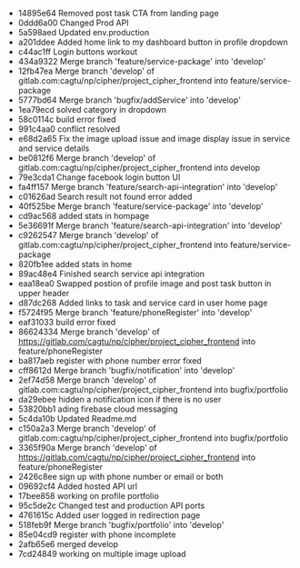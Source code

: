 -   14895e64 Removed post task CTA from landing page
-   0ddd6a00 Changed Prod API
-   5a598aed Updated env.production
-   a201ddee Added home link to my dashboard button in profile dropdown
-   c44ac1ff Login buttons workout
-   434a9322 Merge branch 'feature/service-package' into 'develop'
-   12fb47ea Merge branch 'develop' of gitlab.com:cagtu/np/cipher/project_cipher_frontend into feature/service-package
-   5777bd64 Merge branch 'bugfix/addService' into 'develop'
-   1ea79ecd solved category in dropdown
-   58c0114c build error fixed
-   991c4aa0 conflict resolved
-   e68d2a65 Fix the image upload issue and image display issue in service and service details
-   be0812f6 Merge branch 'develop' of gitlab.com:cagtu/np/cipher/project_cipher_frontend into develop
-   79e3cda1 Change facebook login button UI
-   fa4ff157 Merge branch 'feature/search-api-integration' into 'develop'
-   c01626ad Search result not found error added
-   40f525be Merge branch 'feature/service-package' into 'develop'
-   cd9ac568 added stats in hompage
-   5e36691f Merge branch 'feature/search-api-integration' into 'develop'
-   c9262547 Merge branch 'develop' of gitlab.com:cagtu/np/cipher/project_cipher_frontend into feature/service-package
-   820fb1ee added stats in home
-   89ac48e4 Finished search service api integration
-   eaa18ea0 Swapped postion of profile image and post task button in upper header
-   d87dc268 Added links to task and service card in user home page
-   f5724f95 Merge branch 'feature/phoneRegister' into 'develop'
-   eaf31033 build error fixed
-   86624334 Merge branch 'develop' of https://gitlab.com/cagtu/np/cipher/project_cipher_frontend into feature/phoneRegister
-   ba817aeb register with phone number error fixed
-   cff8612d Merge branch 'bugfix/notification' into 'develop'
-   2ef74d58 Merge branch 'develop' of gitlab.com:cagtu/np/cipher/project_cipher_frontend into bugfix/portfolio
-   da29ebee hidden a notification icon if there is no user
-   53820bb1 ading firebase cloud messaging
-   5c4da10b Updated Readme.md
-   c150a2a3 Merge branch 'develop' of gitlab.com:cagtu/np/cipher/project_cipher_frontend into bugfix/portfolio
-   3365f90a Merge branch 'develop' of https://gitlab.com/cagtu/np/cipher/project_cipher_frontend into feature/phoneRegister
-   2426c8ee sign up with phone number or email or both
-   09692cf4 Added hosted API url
-   17bee858 working on profile portfolio
-   95c5de2c Changed test and production API ports
-   4761615c Added user logged in redirection page
-   518feb9f Merge branch 'bugfix/portfolio' into 'develop'
-   85e04cd9 register with phone incomplete
-   2afb65e6 merged develop
-   7cd24849 working on multiple image upload
